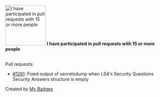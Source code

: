 <img src="https://my-badges.github.io/my-badges/pr-collaboration-15.png" alt="I have participated in pull requests with 15 or more people" title="I have participated in pull requests with 15 or more people" width="128">
<strong>I have participated in pull requests with 15 or more people</strong>
<br><br>

Pull requests:

- <a href="https://github.com/fortra/impacket/pull/1261">#1261</a>: Fixed output of secretsdump when LSA's Security Questions Security Answers structure is empty


Created by <a href="https://github.com/my-badges/my-badges">My Badges</a>